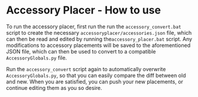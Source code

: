 # Accessory Placer - How to use

To run the accessory placer, first run the run the `accessory_convert.bat` script to create the necessary `accessoryplacer/accessories.json` file, which can then be read and edited by running the`accessory_placer.bat` script. Any modifications to accessory placements will be saved to the aforementioned JSON file, which can then be used to convert to a compatible `AccessoryGlobals.py` file.

Run the `accessory_convert` script again to automatically overwrite `AccessoryGlobals.py`, so that you can easily compare the diff between old and new. When you are satisfied, you can push your new placements, or continue editing them as you so desire.

